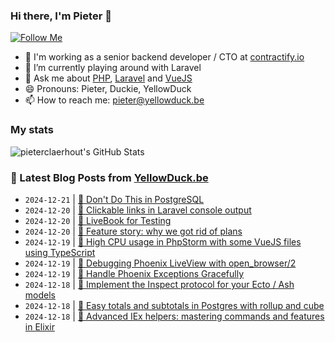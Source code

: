 ### Hi there, I'm Pieter 👋  
[![Follow Me](https://img.shields.io/github/followers/pieterclaerhout?label=Follow&style=social)](https://github.com/pieterclaerhout)

- 🏢 I'm working as a senior backend developer / CTO at [contractify.io](https://contractify.io)
- 🌱 I’m currently playing around with Laravel
- 💬 Ask me about [PHP](https://php.net), [Laravel](http://laravel.com) and [VueJS](https://vuejs.org)
- 😄 Pronouns: Pieter, Duckie, YellowDuck
- 📫 How to reach me: pieter@yellowduck.be

### My stats

![pieterclaerhout's GitHub Stats](https://github-readme-stats.vercel.app/api?username=pieterclaerhout&show_icons=true&count_private=true&line_height=40)

### 📩 Latest Blog Posts from [YellowDuck.be](https://www.yellowduck.be/)
<!-- BLOG-POST-LIST:START -->
- `2024-12-21` | [🔗 Don&#39;t Do This in PostgreSQL](https://www.yellowduck.be/posts/dont-do-this-in-postgresql)  
- `2024-12-20` | [🐥 Clickable links in Laravel console output](https://www.yellowduck.be/posts/clickable-links-in-laravel-console-output)  
- `2024-12-20` | [🔗 LiveBook for Testing](https://www.yellowduck.be/posts/livebook-for-testing)  
- `2024-12-20` | [🔗 Feature story: why we got rid of plans](https://www.yellowduck.be/posts/fly-io-november-24-newsletter)  
- `2024-12-19` | [🐥 High CPU usage in PhpStorm with some VueJS files using TypeScript](https://www.yellowduck.be/posts/high-cpu-usage-in-phpstorm-with-some-vuejs-files-using-typescript)  
- `2024-12-19` | [🔗 Debugging Phoenix LiveView with open_browser/2](https://www.yellowduck.be/posts/debugging-phoenix-liveview-with-open-browser-2)  
- `2024-12-19` | [🔗 Handle Phoenix Exceptions Gracefully](https://www.yellowduck.be/posts/handle-phoenix-exceptions-gracefully)  
- `2024-12-18` | [🐥 Implement the Inspect protocol for your Ecto / Ash models](https://www.yellowduck.be/posts/implement-the-inspect-protocol-for-your-ecto-ash-models)  
- `2024-12-18` | [🔗 Easy totals and subtotals in Postgres with rollup and cube](https://www.yellowduck.be/posts/easy-totals-and-subtotals-in-postgres-with-rollup-and-cube)  
- `2024-12-18` | [🔗 Advanced IEx helpers: mastering commands and features in Elixir](https://www.yellowduck.be/posts/advanced-iex-helpers-mastering-commands-and-features-in-elixir)  

<!-- BLOG-POST-LIST:END -->
